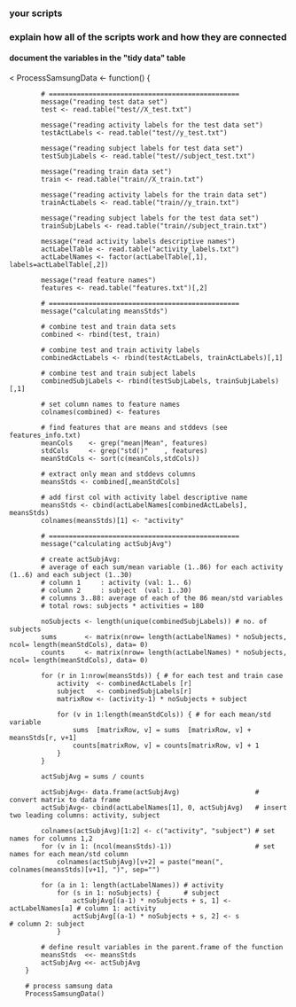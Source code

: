 ### your scripts
### explain how all of the scripts work and how they are connected


#### document the variables in the "tidy data" table

<
		ProcessSamsungData <- function() {
		
			# ================================================
			message("reading test data set")
			test <- read.table("test//X_test.txt")
			
			message("reading activity labels for the test data set")
			testActLabels <- read.table("test//y_test.txt")
			
			message("reading subject labels for test data set")
			testSubjLabels <- read.table("test//subject_test.txt")
			
			message("reading train data set")
			train <- read.table("train//X_train.txt")
			
			message("reading activity labels for the train data set")
			trainActLabels <- read.table("train//y_train.txt")
			
			message("reading subject labels for the test data set")
			trainSubjLabels <- read.table("train//subject_train.txt")
			
			message("read activity labels descriptive names")
			actLabelTable <- read.table("activity_labels.txt")
			actLabelNames <- factor(actLabelTable[,1], labels=actLabelTable[,2])
			
			message("read feature names")
			features <- read.table("features.txt")[,2]
			
			# ================================================
			message("calculating meansStds")
			
			# combine test and train data sets
			combined <- rbind(test, train)
			
			# combine test and train activity labels
			combinedActLabels <- rbind(testActLabels, trainActLabels)[,1]
			
			# combine test and train subject labels
			combinedSubjLabels <- rbind(testSubjLabels, trainSubjLabels)[,1]
			
			# set column names to feature names
			colnames(combined) <- features
			
			# find features that are means and stddevs (see features_info.txt)
			meanCols    <- grep("mean|Mean", features)
			stdCols     <- grep("std()"    , features)
			meanStdCols <- sort(c(meanCols,stdCols))
			
			# extract only mean and stddevs columns
			meansStds <- combined[,meanStdCols]
			
			# add first col with activity label descriptive name
			meansStds <- cbind(actLabelNames[combinedActLabels], meansStds)
			colnames(meansStds)[1] <- "activity"
			
			# ================================================
			message("calculating actSubjAvg")
			
			# create actSubjAvg: 
			# average of each sum/mean variable (1..86) for each activity (1..6) and each subject (1..30)
			# column 1     : activity (val: 1.. 6)
			# column 2     : subject  (val: 1..30)
			# columns 3..88: average of each of the 86 mean/std variables
			# total rows: subjects * activities = 180
			
			noSubjects <- length(unique(combinedSubjLabels)) # no. of subjects
			sums       <- matrix(nrow= length(actLabelNames) * noSubjects, ncol= length(meanStdCols), data= 0)
			counts     <- matrix(nrow= length(actLabelNames) * noSubjects, ncol= length(meanStdCols), data= 0)
			
			for (r in 1:nrow(meansStds)) { # for each test and train case
				activity  <- combinedActLabels [r]
				subject   <- combinedSubjLabels[r]
				matrixRow <- (activity-1) * noSubjects + subject
			
				for (v in 1:length(meanStdCols)) { # for each mean/std variable
					sums  [matrixRow, v] = sums  [matrixRow, v] + meansStds[r, v+1]
					counts[matrixRow, v] = counts[matrixRow, v] + 1
				}
			}
			
			actSubjAvg = sums / counts
			
			actSubjAvg<- data.frame(actSubjAvg)                   # convert matrix to data frame
			actSubjAvg<- cbind(actLabelNames[1], 0, actSubjAvg)   # insert two leading columns: activity, subject
			
			colnames(actSubjAvg)[1:2] <- c("activity", "subject") # set names for columns 1,2
			for (v in 1: (ncol(meansStds)-1))                     # set names for each mean/std column
				colnames(actSubjAvg)[v+2] = paste("mean(", colnames(meansStds)[v+1], ")", sep="")
			
			for (a in 1: length(actLabelNames)) # activity
				for (s in 1: noSubjects) {      # subject
					actSubjAvg[(a-1) * noSubjects + s, 1] <- actLabelNames[a] # column 1: activity
					actSubjAvg[(a-1) * noSubjects + s, 2] <- s                # column 2: subject
				}
		
			# define result variables in the parent.frame of the function
			meansStds  <<- meansStds
			actSubjAvg <<- actSubjAvg
		}
		
		# process samsung data
		ProcessSamsungData()
>
